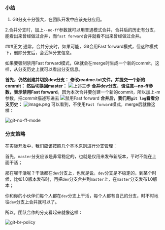 ### 小结

1. Git分支十分强大，在团队开发中应该充分应用。

2.合并分支时，加上`--no-ff`参数就可以用普通模式合并，合并后的历史有分支，能看出来曾经做过合并，而`fast forward`合并就看不出来曾经做过合并。

###正文
通常，合并分支时，如果可能，Git会用Fast forward模式，但这种模式下，删除分支后，会丢掉分支信息。

如果要强制禁用Fast forward模式，Git就会在merge时生成一个新的commit，这样，从分支历史上就可以看出分支信息。

**首先，仍然创建并切换dev分支：**
**修改readme.txt文件，并提交一个新的commit：**
**然后切换回master：**
![上述三步](https://upload-images.jianshu.io/upload_images/14597179-26fdbcbf3eac114b.png?imageMogr2/auto-orient/strip%7CimageView2/2/w/1240)
**合并dev分支，请注意--no-ff参数，表示禁用Fast forward**。因为本次合并要创建一个新的commit，所以加上-m参数，把commit描述写进去
![禁用Fast forward](https://upload-images.jianshu.io/upload_images/14597179-9baca30093697aca.png?imageMogr2/auto-orient/strip%7CimageView2/2/w/1240)
**合并后，我们用`git log`看看分支历史：**
![image.png](https://upload-images.jianshu.io/upload_images/14597179-f4280577935fc9f6.png?imageMogr2/auto-orient/strip%7CimageView2/2/w/1240)
可以看到，不使用`Fast forward`模式，merge后就像这样：

![git-no-ff-mode](http://upload-images.jianshu.io/upload_images/14597179-4319afa19f9c1601?imageMogr2/auto-orient/strip%7CimageView2/2/w/1240)
### 分支策略

在实际开发中，我们应该按照几个基本原则进行分支管理：

首先，`master`分支应该是非常稳定的，也就是仅用来发布新版本，平时不能在上面干活；

那在哪干活呢？干活都在`dev`分支上，也就是说，`dev`分支是不稳定的，到某个时候，比如1.0版本发布时，再把`dev`分支合并到`master`上，在`master`分支发布1.0版本；

你和你的小伙伴们每个人都在`dev`分支上干活，每个人都有自己的分支，时不时地往`dev`分支上合并就可以了。

所以，团队合作的分支看起来就像这样：

![git-br-policy](http://upload-images.jianshu.io/upload_images/14597179-301558680fcd8407?imageMogr2/auto-orient/strip%7CimageView2/2/w/1240)

